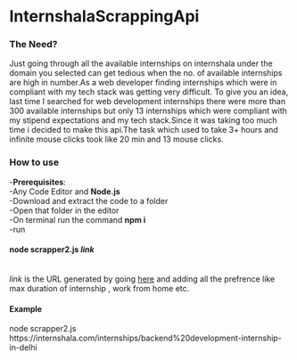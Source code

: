 # InternshalaScrappingApi
<h3>The Need?</h3>
Just going through all the available internships on internshala under the domain you selected can get tedious when the no. of available internships are high in number.As a web developer finding internships which were in compliant with my tech stack was getting very difficult. To give you an idea, last time I searched for web development internships there were more than 300 available internships but only 13 internships which  were compliant with my stipend expectations and  my tech stack.Since it was taking too much time i decided to make this api.The task which used to take 3+ hours and infinite mouse clicks took like 20 min and 13 mouse clicks.
<br>
<h3>How to use</h3>
 -<b>Prerequisites</b>:<br>
  -Any Code Editor and <b>Node.js</b><br>
-Download and extract the code to a folder<br>
-Open that folder in the editor<br>
-On terminal run the command <b> npm i</b><br>
-run <h4>node scrapper2.js <i>link</i> </h4><br>
<i>link</i> is the URL generated by going  <a href="https://internshala.com/internships/">here</a> and adding all the prefrence like max duration of internship , work from home etc.<br>
 <h4><b>Example</b></h4>
node scrapper2.js https://internshala.com/internships/backend%20development-internship-in-delhi


